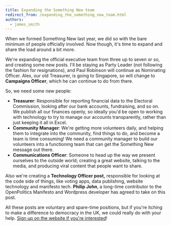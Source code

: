 ```yaml
---
title: Expanding the Something New team
redirect_from: /expanding_the_something_new_team.html
authors: 
  - james_smith
---
```


When we formed Something New last year, we did so with the bare minimum of people officially involved. Now though, it's time to expand and share the load around a bit more.

We're expanding the official executive team from three up to seven or so, and creating some new posts. I'll be staying as Party Leader (not following the fashion for resignations), and Paul Robinson will continue as Nominating Officer. Alex, our old Treasurer, is going to Singapore, so will change to **Campaigns Officer**, which he can continue to do from there.

So, we need some new people:

*   **Treasurer**: Responsible for reporting financial data to the Electoral Commission, looking after our bank accounts, fundraising, and so on. We publish all our finances openly, so ideally you'd be open to working with technology to try to manage our accounts transparently, rather than just keeping it all in Excel.
*   **Community Manager**: We're getting more volunteers daily, and helping them to integrate into the community, find things to do, and become a team is time consuming! We need a community manager to build our volunteers into a functioning team that can get the Something New message out there.
*   **Communications Officer**: Someone to head up the way we present ourselves to the outside world; creating a great website, talking to the media, and producing viral content that people want to share.

Also we're creating a **Technology Officer post,** responsible for looking at the code side of things, like voting apps, data publishing, website technology and manifesto tech. **Philip John**, a long-time contributor to the OpenPolitics Manifesto and Wordpress developer has agreed to take on this post.

All these posts are voluntary and spare-time positions, but if you're itching to make a difference to democracy in the UK, we could really do with your help. [Sign up on the website if you're interested](/support.html)!